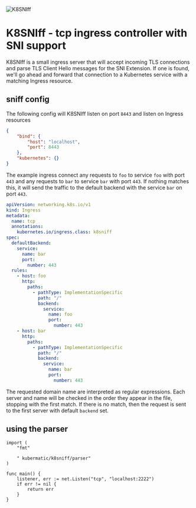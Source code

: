 <img src="/logo/logo.png" alt="K8SNIff"/>

K8SNIff - tcp ingress controller with SNI support
=====

K8SNIff is a small ingress server that will accept incoming TLS connections and parse
TLS Client Hello messages for the SNI Extension. If one is found, we'll go
ahead and forward that connection to a Kubernetes service with a matching Ingress resource.

sniff config
------------

The following config will K8SNIff listen on port `8443` and listen on Ingress resources

```json
{
    "bind": {
        "host": "localhost",
        "port": 8443
    },
    "kubernetes": {}
}

```
The example ingress connect any requests to `foo` to service `foo` with port `443` and any requests to `bar` to service `bar` with port `443`. If nothing matches this, it will send the traffic to the default backend with the service `bar` on port `443`.

```yaml
apiVersion: networking.k8s.io/v1
kind: Ingress
metadata:
  name: tcp
  annotations:
    kubernetes.io/ingress.class: k8sniff
spec:
  defaultBackend:
    service:
      name: bar
      port:
        number: 443
  rules:
    - host: foo
      http:
        paths:
          - pathType: ImplementationSpecific
            path: "/"
            backend:
              service:
                name: foo
                port:
                  number: 443
    - host: bar
      http:
        paths:
          - pathType: ImplementationSpecific
            path: "/"
            backend:
              service:
                name: bar
                port:
                  number: 443

```

The requested domain name are interpreted as regular expressions. Each server and name will be checked in the order they appear in the file, stopping with the first match. If there is no match, then the request is sent to the first server with default `backend` set.

using the parser
----------------

```
import (
    "fmt"

    " kubermatic/k8sniff/parser"
)

func main() {
    listener, err := net.Listen("tcp", "localhost:2222")
    if err != nil {
        return err
    }
}
```

